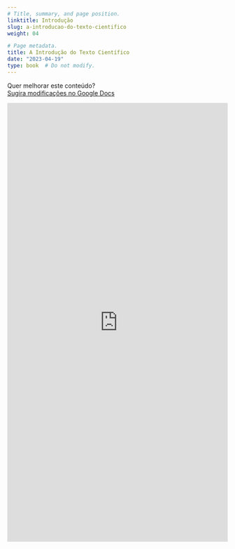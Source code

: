 ```yaml
---
# Title, summary, and page position.
linktitle: Introdução
slug: a-introducao-do-texto-cientifico
weight: 04

# Page metadata.
title: A Introdução do Texto Científico
date: "2023-04-19"
type: book  # Do not modify.
---
```


Quer melhorar este conteúdo?<br>
[<i class="fa fa-edit" aria-hidden="true"></i> Sugira modificações no Google Docs][edit]

[edit]: https://docs.google.com/document/d/1pQDgMlLQAw_83XH5MWPtY5iFYKtw-FOfq5AQZar4lJw/edit?usp=sharing

<iframe frameborder="0" style="width: 100%; height: 1000px" src="https://docs.google.com/document/d/e/2PACX-1vR35kClIYGpD5TyL9XLv-DY-hQz2TQYBHcyh0wLOhO1hv9NS4zVWo5626txDphWBTvVwr5lnUGD9Idi/pub?embedded=true"></iframe>
